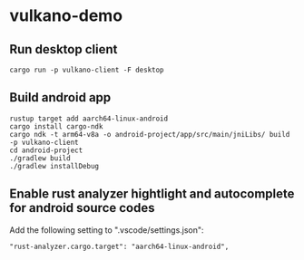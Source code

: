 # vulkano-demo

## Run desktop client

```
cargo run -p vulkano-client -F desktop
```

## Build android app

```
rustup target add aarch64-linux-android
cargo install cargo-ndk
cargo ndk -t arm64-v8a -o android-project/app/src/main/jniLibs/ build -p vulkano-client
cd android-project
./gradlew build
./gradlew installDebug
```

## Enable rust analyzer hightlight and autocomplete for android source codes

Add the following setting to ".vscode/settings.json":

```
"rust-analyzer.cargo.target": "aarch64-linux-android",
```
